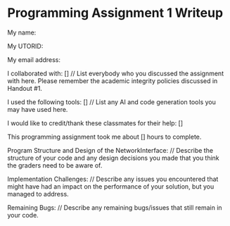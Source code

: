 Programming Assignment 1 Writeup
====================

My name:

My UTORID:

My email address:


I collaborated with: [] 
// List everybody who you discussed the assignment with here. Please remember the academic integrity policies discussed in Handout #1. 

I used the following tools: []
// List any AI and code generation tools you may have used here.

I would like to credit/thank these classmates for their help: []

This programming assignment took me about [] hours to complete.

Program Structure and Design of the NetworkInterface:
// Describe the structure of your code and any design decisions you made that you think the graders need to be aware of.

Implementation Challenges:
// Describe any issues you encountered that might have had an impact on the performance of your solution, but you managed to address. 

Remaining Bugs:
// Describe any remaining bugs/issues that still remain in your code.